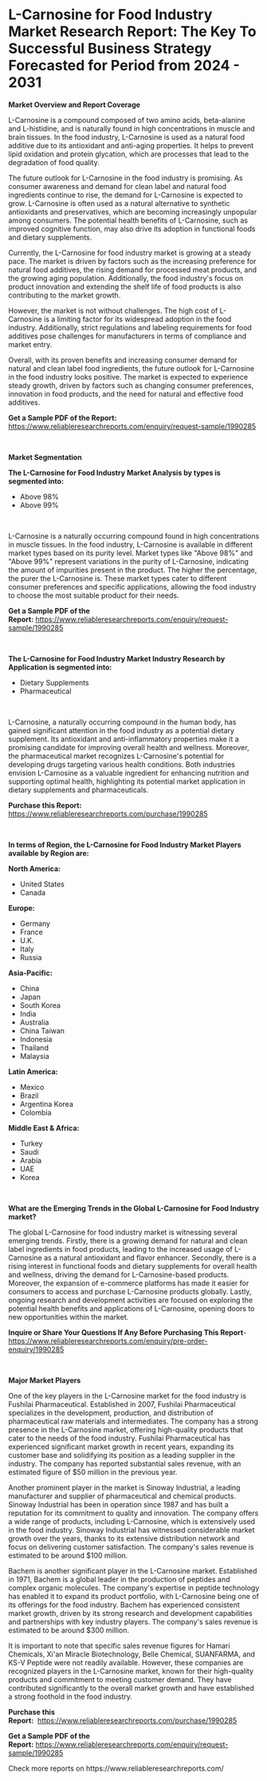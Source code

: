 <p><h1>L-Carnosine for Food Industry Market Research Report: The Key To Successful Business Strategy Forecasted for Period from 2024 - 2031</h1></p><p><strong>Market Overview and Report Coverage</strong></p>
<p><p>L-Carnosine is a compound composed of two amino acids, beta-alanine and L-histidine, and is naturally found in high concentrations in muscle and brain tissues. In the food industry, L-Carnosine is used as a natural food additive due to its antioxidant and anti-aging properties. It helps to prevent lipid oxidation and protein glycation, which are processes that lead to the degradation of food quality.</p><p>The future outlook for L-Carnosine in the food industry is promising. As consumer awareness and demand for clean label and natural food ingredients continue to rise, the demand for L-Carnosine is expected to grow. L-Carnosine is often used as a natural alternative to synthetic antioxidants and preservatives, which are becoming increasingly unpopular among consumers. The potential health benefits of L-Carnosine, such as improved cognitive function, may also drive its adoption in functional foods and dietary supplements.</p><p>Currently, the L-Carnosine for food industry market is growing at a steady pace. The market is driven by factors such as the increasing preference for natural food additives, the rising demand for processed meat products, and the growing aging population. Additionally, the food industry's focus on product innovation and extending the shelf life of food products is also contributing to the market growth.</p><p>However, the market is not without challenges. The high cost of L-Carnosine is a limiting factor for its widespread adoption in the food industry. Additionally, strict regulations and labeling requirements for food additives pose challenges for manufacturers in terms of compliance and market entry.</p><p>Overall, with its proven benefits and increasing consumer demand for natural and clean label food ingredients, the future outlook for L-Carnosine in the food industry looks positive. The market is expected to experience steady growth, driven by factors such as changing consumer preferences, innovation in food products, and the need for natural and effective food additives.</p></p>
<p><strong>Get a Sample PDF of the Report:</strong> <a href="https://www.reliableresearchreports.com/enquiry/request-sample/1990285">https://www.reliableresearchreports.com/enquiry/request-sample/1990285</a></p>
<p>&nbsp;</p>
<p><strong>Market Segmentation</strong></p>
<p><strong>The L-Carnosine for Food Industry Market Analysis by types is segmented into:</strong></p>
<p><ul><li>Above 98%</li><li>Above 99%</li></ul></p>
<p>&nbsp;</p>
<p><p>L-Carnosine is a naturally occurring compound found in high concentrations in muscle tissues. In the food industry, L-Carnosine is available in different market types based on its purity level. Market types like "Above 98%" and "Above 99%" represent variations in the purity of L-Carnosine, indicating the amount of impurities present in the product. The higher the percentage, the purer the L-Carnosine is. These market types cater to different consumer preferences and specific applications, allowing the food industry to choose the most suitable product for their needs.</p></p>
<p><strong>Get a Sample PDF of the Report:</strong>&nbsp;<a href="https://www.reliableresearchreports.com/enquiry/request-sample/1990285">https://www.reliableresearchreports.com/enquiry/request-sample/1990285</a></p>
<p>&nbsp;</p>
<p><strong>The L-Carnosine for Food Industry Market Industry Research by Application is segmented into:</strong></p>
<p><ul><li>Dietary Supplements</li><li>Pharmaceutical</li></ul></p>
<p>&nbsp;</p>
<p><p>L-Carnosine, a naturally occurring compound in the human body, has gained significant attention in the food industry as a potential dietary supplement. Its antioxidant and anti-inflammatory properties make it a promising candidate for improving overall health and wellness. Moreover, the pharmaceutical market recognizes L-Carnosine's potential for developing drugs targeting various health conditions. Both industries envision L-Carnosine as a valuable ingredient for enhancing nutrition and supporting optimal health, highlighting its potential market application in dietary supplements and pharmaceuticals.</p></p>
<p><strong>Purchase this Report:</strong>&nbsp; <a href="https://www.reliableresearchreports.com/purchase/1990285">https://www.reliableresearchreports.com/purchase/1990285</a></p>
<p>&nbsp;</p>
<p><strong>In terms of Region, the L-Carnosine for Food Industry Market Players available by Region are:</strong></p>
<p>
    <p> <strong> North America: </strong>
        <ul>
            <li>United States</li>
            <li>Canada</li>
        </ul>
        </p> 
    <p> <strong> Europe: </strong>
        <ul>
            <li>Germany</li>
            <li>France</li>
            <li>U.K.</li>
            <li>Italy</li>
            <li>Russia</li>
        </ul>
        </p> 
    <p> <strong> Asia-Pacific: </strong>
        <ul>
            <li>China</li>
            <li>Japan</li>
            <li>South Korea</li>
            <li>India</li>
            <li>Australia</li>
            <li>China Taiwan</li>
            <li>Indonesia</li>
            <li>Thailand</li>
            <li>Malaysia</li>
        </ul>
        </p> 
    <p> <strong> Latin America: </strong>
        <ul>
            <li>Mexico</li>
            <li>Brazil</li>
            <li>Argentina Korea</li>
            <li>Colombia</li>
        </ul>
        </p> 
    <p> <strong> Middle East & Africa: </strong>
        <ul>
            <li>Turkey</li>
            <li>Saudi</li>
            <li>Arabia</li>
            <li>UAE</li>
            <li>Korea</li>
        </ul>
    </p>
    </p>
<p>&nbsp;</p>
<p><strong>What are the Emerging Trends in the Global L-Carnosine for Food Industry market?</strong></p>
<p><p>The global L-Carnosine for food industry market is witnessing several emerging trends. Firstly, there is a growing demand for natural and clean label ingredients in food products, leading to the increased usage of L-Carnosine as a natural antioxidant and flavor enhancer. Secondly, there is a rising interest in functional foods and dietary supplements for overall health and wellness, driving the demand for L-Carnosine-based products. Moreover, the expansion of e-commerce platforms has made it easier for consumers to access and purchase L-Carnosine products globally. Lastly, ongoing research and development activities are focused on exploring the potential health benefits and applications of L-Carnosine, opening doors to new opportunities within the market.</p></p>
<p><strong>Inquire or Share Your Questions If Any Before Purchasing This Report</strong>- <a href="https://www.reliableresearchreports.com/enquiry/pre-order-enquiry/1990285">https://www.reliableresearchreports.com/enquiry/pre-order-enquiry/1990285</a></p>
<p>&nbsp;</p>
<p><strong>Major Market Players</strong></p>
<p><p>One of the key players in the L-Carnosine market for the food industry is Fushilai Pharmaceutical. Established in 2007, Fushilai Pharmaceutical specializes in the development, production, and distribution of pharmaceutical raw materials and intermediates. The company has a strong presence in the L-Carnosine market, offering high-quality products that cater to the needs of the food industry. Fushilai Pharmaceutical has experienced significant market growth in recent years, expanding its customer base and solidifying its position as a leading supplier in the industry. The company has reported substantial sales revenue, with an estimated figure of $50 million in the previous year.</p><p>Another prominent player in the market is Sinoway Industrial, a leading manufacturer and supplier of pharmaceutical and chemical products. Sinoway Industrial has been in operation since 1987 and has built a reputation for its commitment to quality and innovation. The company offers a wide range of products, including L-Carnosine, which is extensively used in the food industry. Sinoway Industrial has witnessed considerable market growth over the years, thanks to its extensive distribution network and focus on delivering customer satisfaction. The company's sales revenue is estimated to be around $100 million.</p><p>Bachem is another significant player in the L-Carnosine market. Established in 1971, Bachem is a global leader in the production of peptides and complex organic molecules. The company's expertise in peptide technology has enabled it to expand its product portfolio, with L-Carnosine being one of its offerings for the food industry. Bachem has experienced consistent market growth, driven by its strong research and development capabilities and partnerships with key industry players. The company's sales revenue is estimated to be around $300 million.</p><p>It is important to note that specific sales revenue figures for Hamari Chemicals, Xi'an Miracle Biotechnology, Belle Chemical, SUANFARMA, and KS-V Peptide were not readily available. However, these companies are recognized players in the L-Carnosine market, known for their high-quality products and commitment to meeting customer demand. They have contributed significantly to the overall market growth and have established a strong foothold in the food industry.</p></p>
<p><strong>Purchase this Report:</strong>&nbsp;&nbsp;<a href="https://www.reliableresearchreports.com/purchase/1990285">https://www.reliableresearchreports.com/purchase/1990285</a></p>
<p></p>
<p><strong>Get a Sample PDF of the Report:</strong>&nbsp;<a href="https://www.reliableresearchreports.com/enquiry/request-sample/1990285">https://www.reliableresearchreports.com/enquiry/request-sample/1990285</a></p>
<p>Check more reports on https://www.reliableresearchreports.com/</p>